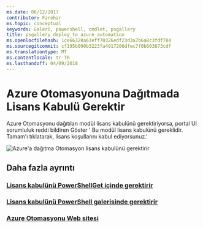 ```yaml
---
ms.date: 06/12/2017
contributor: Farehar
ms.topic: conceptual
keywords: Galeri, powershell, cmdlet, psgallery
title: psgallery_deploy_to_azure_automation
ms.openlocfilehash: 1ce66328a63eff70326edf23d3a7b6a8c3fdf784
ms.sourcegitcommit: cf195b090b3223fa4917206dfec7f0b603873cdf
ms.translationtype: MT
ms.contentlocale: tr-TR
ms.lasthandoff: 04/09/2018
---
```

<a name="require-license-acceptance-on-deploy-to-azure-automation"></a>Azure Otomasyonuna Dağıtmada Lisans Kabulü Gerektir
===========================

Azure Otomasyonu dağıtılan modül lisans kabulünü gerektiriyorsa, portal UI sorumluluk reddi bildiren Göster ' Bu modül lisans kabulünü gereklidir. Tamam'ı tıklatarak, lisans koşullarını kabul ediyorsunuz.'


![Azure'a dağıtma Otomasyon lisans kabulünü gerektirir](Images/DeployToAzureAutomationRequireLicenseAcceptanceDisclaimer.png)


## <a name="more-details"></a>Daha fazla ayrıntı
### <a name="require-license-acceptance-in-powershellgetpsgetmodulerequirelicenseacceptancemd"></a>[Lisans kabulünü PowerShellGet içinde gerektirir](../psget/module/RequireLicenseAcceptance.md)
### <a name="require-license-acceptance-in-powershell-gallerypsgalleryrequireslicenseacceptancemd"></a>[Lisans kabulünü PowerShell galerisinde gerektirir](psgallery_requires_license_acceptance.md)
### <a name="azure-automation-websitehttpazuremicrosoftcomservicesautomation"></a>[Azure Otomasyonu Web sitesi](http://azure.microsoft.com/services/automation/)